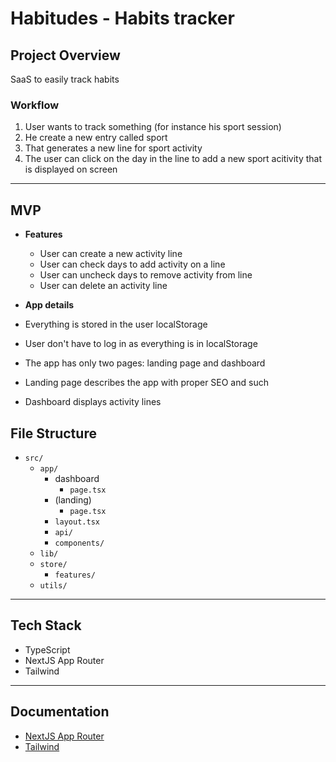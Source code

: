 # Habitudes - Habits tracker

## Project Overview

SaaS to easily track habits

### Workflow

1. User wants to track something (for instance his sport session)
2. He create a new entry called sport
3. That generates a new line for sport activity
4. The user can click on the day in the line to add a new sport acitivity that is displayed on screen

---

## MVP

- **Features**

  - User can create a new activity line
  - User can check days to add activity on a line
  - User can uncheck days to remove activity from line
  - User can delete an activity line

- **App details**
- Everything is stored in the user localStorage
- User don't have to log in as everything is in localStorage
- The app has only two pages: landing page and dashboard
- Landing page describes the app with proper SEO and such
- Dashboard displays activity lines

## File Structure

- `src/`
  - `app/`
    - dashboard
      - `page.tsx`
    - (landing)
      - `page.tsx`
    - `layout.tsx`
    - `api/`
    - `components/`
  - `lib/`
  - `store/`
    - `features/`
  - `utils/`

---

## Tech Stack

- TypeScript
- NextJS App Router
- Tailwind

---

## Documentation

- [NextJS App Router](https://nextjs.org/docs/app/building-your-application/routing)
- [Tailwind](https://tailwindcss.com/docs/installation)
